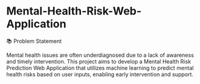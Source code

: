 # Mental-Health-Risk-Web-Application


📚 Problem Statement

Mental health issues are often underdiagnosed due to a lack of awareness and timely intervention. 
This project aims to develop a Mental Health Risk Prediction Web Application that utilizes machine learning to predict mental health risks based on user inputs, enabling early intervention and support.
